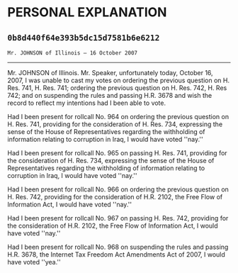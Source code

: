 # PERSONAL EXPLANATION
## `0b8d440f64e393b5dc15d7581b6e6212`
`Mr. JOHNSON of Illinois — 16 October 2007`

---


Mr. JOHNSON of Illinois. Mr. Speaker, unfortunately today, October 
16, 2007, I was unable to cast my votes on ordering the previous 
question on H. Res. 741, H. Res. 741; ordering the previous question on 
H. Res. 742, H. Res 742; and on suspending the rules and passing H.R. 
3678 and wish the record to reflect my intentions had I been able to 
vote.

Had I been present for rollcall No. 964 on ordering the previous 
question on H. Res. 741, providing for the consideration of H. Res. 
734, expressing the sense of the House of Representatives regarding the 
withholding of information relating to corruption in Iraq, I would have 
voted ''nay.''

Had I been present for rollcall No. 965 on passing H. Res. 741, 
providing for the consideration of H. Res. 734, expressing the sense of 
the House of Representatives regarding the withholding of information 
relating to corruption in Iraq, I would have voted ''nay.''

Had I been present for rollcall No. 966 on ordering the previous 
question on H. Res. 742, providing for the consideration of H.R. 2102, 
the Free Flow of Information Act, I would have voted ''nay.''

Had I been present for rollcall No. 967 on passing H. Res. 742, 
providing for the consideration of H.R. 2102, the Free Flow of 
Information Act, I would have voted ''nay.''

Had I been present for rollcall No. 968 on suspending the rules and 
passing H.R. 3678, the Internet Tax Freedom Act Amendments Act of 2007, 
I would have voted ''yea.''
